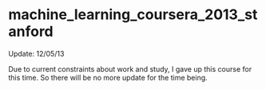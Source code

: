 machine_learning_coursera_2013_stanford
=======================================
Update: 12/05/13

Due to current constraints about work and study, I gave up this course for this time. So there will be no more update for the time being.
